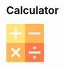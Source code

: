 # Calculator
<img src="https://github.com/JW5123/QT_project/blob/main/Calculator/IMG/calculator.png" width="20%">
